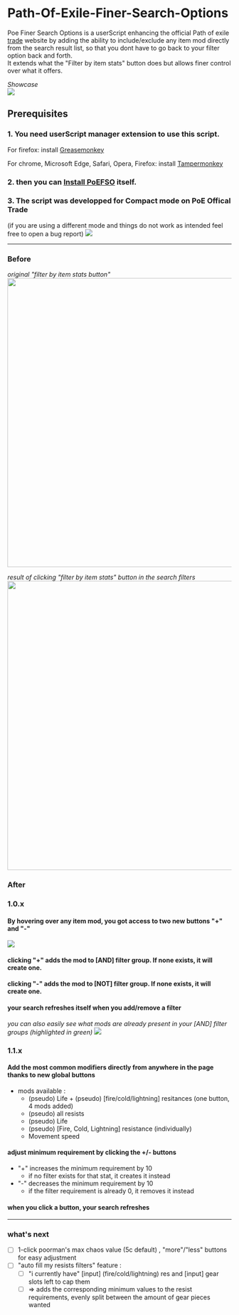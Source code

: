 # Path-Of-Exile-Finer-Search-Options
Poe Finer Search Options is a userScript enhancing the official Path of exile [trade](https://www.pathofexile.com/trade) website by adding the ability to include/exclude any item mod directly from the search result list,  so that you dont have to go back to your filter option back and forth.  
It extends what the "Filter by item stats" button does but allows finer control over what it offers.

*Showcase*  
![](https://github.com/maxbourdarie/Path-Of-Exile-Finer-Search-Options/blob/master/images/Poe-finer-search-video-showcase.gif)

## Prerequisites
### 1. You need userScript manager extension to use this script. 

For firefox:
install [Greasemonkey](https://addons.mozilla.org/en-US/firefox/addon/greasemonkey/)

For chrome, Microsoft Edge, Safari, Opera, Firefox:
install [Tampermonkey](https://www.tampermonkey.net)

### 2. then you can [Install PoEFSO](https://github.com/maxbourdarie/Path-Of-Exile-Finer-Search-Options/raw/master/poe-finer-search-options.user.js) itself.

### 3. The script was developped for Compact mode on PoE Offical Trade
(if you are using a different mode and things do not work as intended feel free to open a bug report)
![](https://i.imgur.com/6Ro8Jts.png)

---


### Before
*original "filter by item stats button"*  
<img width="650px" src="https://i.imgur.com/qDm5lnz.png">

*result of clicking "filter by item stats" button in the search filters*  
<img width="650px" src="https://github.com/maxbourdarie/Path-Of-Exile-Finer-Search-Options/blob/master/images/filter-by-item-stats-result.png">


### After

### 1.0.x
#### By hovering over any item mod, you got access to two new buttons "+" and "-"
![](https://github.com/maxbourdarie/Path-Of-Exile-Finer-Search-Options/blob/master/images/finer-search-buttons.png)

#### clicking "+" adds the mod to [AND] filter group. If none exists, it will create one.
#### clicking "-" adds the mod to [NOT] filter group. If none exists, it will create one.
#### your search refreshes itself when you add/remove a filter

*you can also easily see what mods are already present in your [AND] filter groups (highlighted in green)*
![](https://github.com/maxbourdarie/Path-Of-Exile-Finer-Search-Options/blob/master/images/finer-search-filtered-stat.png)

### 1.1.x
#### Add the most common modifiers directly from anywhere in the page thanks to new global buttons
* mods available :
  * (pseudo) Life + (pseudo) \[fire/cold/lightning\] resitances (one button, 4 mods added)
  * (pseudo) all resists
  * (pseudo) Life
  * (pseudo) \[Fire, Cold, Lightning\] resistance (individually)
  * Movement speed
 
#### adjust minimum requirement by clicking the +/- buttons
* "+" increases the minimum requirement by 10
  * if no filter exists for that stat, it creates it instead
* "-" decreases the minimum requirement by 10
  * if the filter requirement is already 0, it removes it instead
  
#### when you click a button, your search refreshes

---

### what's next
- [ ] 1-click poorman's max chaos value (5c default) , "more"/"less" buttons for easy adjustment
- [ ] "auto fill my resists filters" feature : 
  - [ ] "i currently have" \[input\] (fire/cold/lightning) res and \[input\] gear slots left to cap them
  - [ ] => adds the corresponding minimum values to the resist requirements, evenly split between the amount of gear pieces wanted
